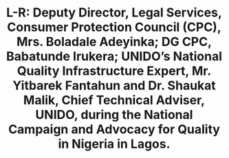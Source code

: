 ---
title: "L-R: Deputy Director, Legal Services, Consumer Protection Council (CPC), Mrs. Boladale Adeyinka; DG CPC, Babatunde Irukera; UNIDO’s National Quality Infrastructure Expert, Mr. Yitbarek Fantahun and Dr. Shaukat Malik,  Chief Technical Adviser, UNIDO, during the National Campaign and Advocacy for Quality in  Nigeria in Lagos."
image: /uploads/lagos-rally-01.jpg
dimensions: 1012x675
---